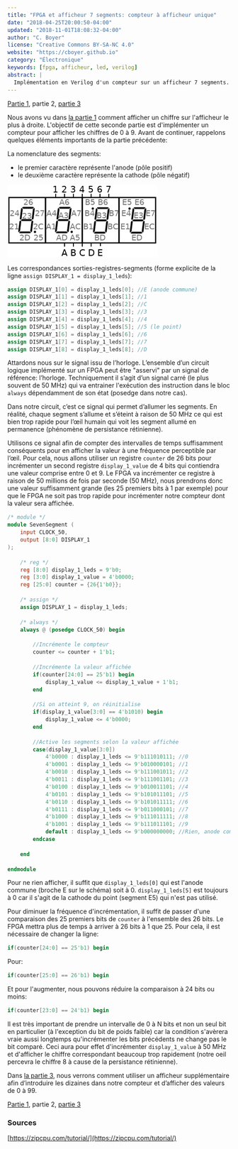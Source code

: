 ```yaml
---
title: "FPGA et afficheur 7 segments: compteur à afficheur unique"
date: "2018-04-25T20:00:50-04:00"
updated: "2018-11-01T18:08:32-04:00"
author: "C. Boyer"
license: "Creative Commons BY-SA-NC 4.0"
website: "https://cboyer.github.io"
category: "Électronique"
keywords: [fpga, afficheur, led, verilog]
abstract: |
  Implémentation en Verilog d'un compteur sur un afficheur 7 segments.
---
```


[Partie 1](../fpga-afficheur-7-segments-introduction/), partie 2, [partie 3](../fpga-afficheur-7-segments-compteurs-multiples/)

Nous avons vu dans [la partie 1](../fpga-afficheur-7-segments-introduction/) comment afficher un chiffre sur l'afficheur le plus à droite. L'objectif de cette seconde partie est d'implémenter un compteur pour afficher les chiffres de 0 à 9.
Avant de continuer, rappelons quelques éléments importants de la partie précédente:

La nomenclature des segments:

- le premier caractère représente l'anode (pôle positif)
- le deuxième caractère représente la cathode (pôle négatif)

![Schéma annoté](../fpga-afficheur-7-segments-introduction/7segments_schema_labels.png)

Les correspondances sorties-registres-segments (forme explicite de la ligne `assign DISPLAY_1 = display_1_leds`):

```verilog
assign DISPLAY_1[0] = display_1_leds[0]; //E (anode commune)
assign DISPLAY_1[1] = display_1_leds[1]; //1
assign DISPLAY_1[2] = display_1_leds[2]; //C
assign DISPLAY_1[3] = display_1_leds[3]; //3
assign DISPLAY_1[4] = display_1_leds[4]; //4
assign DISPLAY_1[5] = display_1_leds[5]; //5 (le point)
assign DISPLAY_1[6] = display_1_leds[6]; //6
assign DISPLAY_1[7] = display_1_leds[7]; //7
assign DISPLAY_1[8] = display_1_leds[8]; //D
```

Attardons nous sur le signal issu de l’horloge. L’ensemble d’un circuit logique implémenté sur un FPGA peut être "asservi" par un signal de référence: l’horloge. Techniquement il s’agit d’un signal carré (le plus souvent de 50 MHz) qui va entrainer l'exécution des instruction dans le bloc `always` dépendamment de son état (posedge dans notre cas).

Dans notre circuit, c’est ce signal qui permet d’allumer les segments. En réalité, chaque segment s’allume et s’éteint à raison de 50 MHz ce qui est bien trop rapide pour l’œil humain qui voit les segment allumé en permanence (phénomène de persistance rétinienne).

Utilisons ce signal afin de compter des intervalles de temps suffisamment conséquents pour en afficher la valeur à une fréquence perceptible par l’œil. Pour cela, nous allons utiliser un registre `counter` de 26 bits pour incrémenter un second registre `display_1_value` de 4 bits qui contiendra une valeur comprise entre 0 et 9. Le FPGA va incrémenter ce registre à raison de 50 millions de fois par seconde (50 MHz), nous prendrons donc une valeur suffisamment grande (les 25 premiers bits à 1 par exemple) pour que le FPGA ne soit pas trop rapide pour incrémenter notre compteur dont la valeur sera affichée.

```verilog
/* module */
module SevenSegment (
	input CLOCK_50,
	output [8:0] DISPLAY_1
);

	/* reg */
	reg [8:0] display_1_leds = 9'b0;
	reg [3:0] display_1_value = 4'b0000;
	reg [25:0] counter = {26{1'b0}};

	/* assign */
	assign DISPLAY_1 = display_1_leds;

	/* always */
	always @ (posedge CLOCK_50) begin

		//Incrémente le compteur
		counter <= counter + 1'b1;

		//Incrémente la valeur affichée
		if(counter[24:0] == 25'b1) begin
			display_1_value <= display_1_value + 1'b1;
		end

		//Si on atteint 9, on réinitialise
		if(display_1_value[3:0] == 4'b1010) begin
			display_1_value <= 4'b0000;
		end

		//Active les segments selon la valeur affichée
		case(display_1_value[3:0])
			4'b0000 : display_1_leds <= 9'b111010111; //0
			4'b0001 : display_1_leds <= 9'b010000101; //1
			4'b0010 : display_1_leds <= 9'b111001011; //2
			4'b0011 : display_1_leds <= 9'b111001101; //3
			4'b0100 : display_1_leds <= 9'b010011101; //4
			4'b0101 : display_1_leds <= 9'b101011101; //5
			4'b0110 : display_1_leds <= 9'b101011111; //6
			4'b0111 : display_1_leds <= 9'b011000101; //7
			4'b1000 : display_1_leds <= 9'b111011111; //8
			4'b1001 : display_1_leds <= 9'b111011101; //9
			default : display_1_leds <= 9'b000000000; //Rien, anode commune à 0
		endcase

	end

endmodule
```

Pour ne rien afficher, il suffit que `display_1_leds[0]` qui est l'anode commune (broche E sur le schéma) soit à 0. `display_1_leds[5]` est toujours à 0 car il s'agit de la cathode du point (segment E5) qui n'est pas utilisé.

Pour diminuer la fréquence d'incrémentation, il suffit de passer d'une comparaison des 25 premiers bits de `counter` à l'ensemble des 26 bits. Le FPGA mettra plus de temps à arriver à 26 bits à 1 que 25.
Pour cela, il est nécessaire de changer la ligne:

```verilog
if(counter[24:0] == 25'b1) begin
```
Pour:
```verilog
if(counter[25:0] == 26'b1) begin
```

Et pour l'augmenter, nous pouvons réduire la comparaison à 24 bits ou moins:
```verilog
if(counter[23:0] == 24'b1) begin
```

Il est très important de prendre un intervalle de 0 à N bits et non un seul bit en particulier (à l'exception du bit de poids faible) car la condition s'avèrera vraie aussi longtemps qu'incrémenter les bits précédents ne change pas le bit comparé. Ceci aura pour effet d'incrémenter `display_1_value` à 50 MHz et d'afficher le chiffre correspondant beaucoup trop rapidement (notre oeil percevra le chiffre 8 à cause de la persistance rétinienne).

Dans [la partie 3](../fpga-afficheur-7-segments-compteurs-multiples/), nous verrons comment utiliser un afficheur supplémentaire afin d’introduire les dizaines dans notre compteur et d’afficher des valeurs de 0 à 99.


[Partie 1](../fpga-afficheur-7-segments-introduction/), partie 2, [partie 3](../fpga-afficheur-7-segments-compteurs-multiples/)

### Sources

[https://zipcpu.com/tutorial/](https://zipcpu.com/tutorial/)
